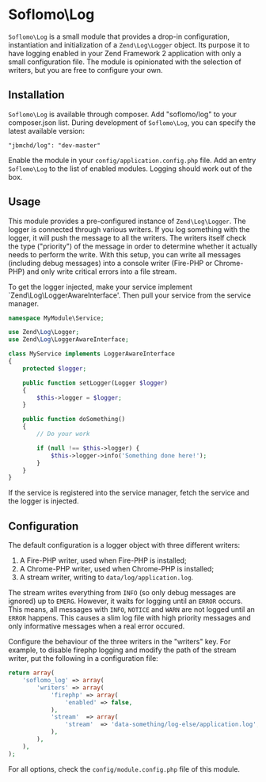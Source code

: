 Soflomo\Log
===
`Soflomo\Log` is a small module that provides a drop-in configuration, instantiation and initialization of a `Zend\Log\Logger` object. Its purpose it to have logging enabled in your Zend Framework 2 application with only a small configuration file. The module is opinionated with the selection of writers, but you are free to configure your own.

Installation
---
`Soflomo\Log` is available through composer. Add "soflomo/log" to your composer.json list. During development of `Soflomo\Log`, you can specify the latest available version:

```
"jbmchd/log": "dev-master"
```

Enable the module in your `config/application.config.php` file. Add an entry `Soflomo\Log` to the list of enabled modules. Logging should work out of the box.

Usage
---
This module provides a pre-configured instance of `Zend\Log\Logger`. The logger is connected through various writers. If you log something with the logger, it will push the message to all the writers. The writers itself check the type ("priority") of the message in order to determine whether it actually needs to perform the write. With this setup, you can write all messages (including debug messages) into a console writer (Fire-PHP or Chrome-PHP) and only write critical errors into a file stream.

To get the logger injected, make your service implement `Zend\Log\LoggerAwareInterface'. Then pull your service from the service manager.

```php
namespace MyModule\Service;

use Zend\Log\Logger;
use Zend\Log\LoggerAwareInterface;

class MyService implements LoggerAwareInterface
{
    protected $logger;

    public function setLogger(Logger $logger)
    {
        $this->logger = $logger;
    }

    public function doSomething()
    {
        // Do your work

        if (null !== $this->logger) {
            $this->logger->info('Something done here!');
        }
    }
}
```

If the service is registered into the service manager, fetch the service and the logger is injected.

Configuration
---
The default configuration is a logger object with three different writers:

1. A Fire-PHP writer, used when Fire-PHP is installed;
2. A Chrome-PHP writer, used when Chrome-PHP is installed;
3. A stream writer, writing to `data/log/application.log`.

The stream writes everything from `INFO` (so only debug messages are ignored) up to `EMERG`. However, it waits for logging until an `ERROR` occurs. This means, all messages with `INFO`, `NOTICE` and `WARN` are not logged until an `ERROR` happens. This causes a slim log file with high priority messages and only informative messages when a real error occured.

Configure the behaviour of the three writers in the "writers" key. For example, to disable firephp logging and modify the path of the stream writer, put the following in a configuration file:

```php
return array(
    'soflomo_log' => array(
        'writers' => array(
            'firephp' => array(
                'enabled' => false,
            ),
            'stream'  => array(
                'stream'  => 'data-something/log-else/application.log',
            ),
        ),
    ),
);
```

For all options, check the `config/module.config.php` file of this module.
